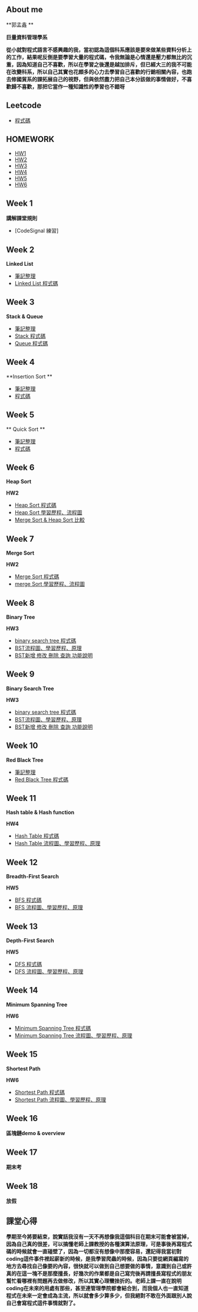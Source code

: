 About me
---------
**郭孟鑫 **

**巨量資料管理學系**

**從小就對程式語言不感興趣的我，當初認為這個科系應該是要來做某些資料分析上的工作，結果呢反倒是要學習大量的程式碼，令我無論是心情還是壓力都無比的沉重，因為知道自己不喜歡，所以在學習之後還是越加排斥，但已經大三的我不可能在改變科系，所以自己其實也花頗多的心力去學習自己喜歡的行銷相關內容，也跑去修國貿系的課拓展自己的視野，但與依然盡力把自己本分該做的事情做好，不喜歡歸不喜歡，那把它當作一種知識性的學習也不錯呀**


Leetcode 
---------
* [程式碼](https://github.com/Kuomenghsin/my-learning-note/tree/master/leetcode)

HOMEWORK
----------

* [HW1](https://github.com/Kuomenghsin/my-learning-note/tree/master/HW1)
* [HW2](https://github.com/Kuomenghsin/my-learning-note/tree/master/HW2)
* [HW3](https://github.com/Kuomenghsin/my-learning-note/tree/master/HW3)
* [HW4](https://github.com/Kuomenghsin/my-learning-note/tree/master/HW4)
* [HW5](https://github.com/Kuomenghsin/my-learning-note/tree/master/HW5)
* [HW6](https://github.com/Kuomenghsin/my-learning-note/tree/master/HW6)



Week 1
---------
**講解課堂規則**

* [CodeSignal 練習]


Week 2
---------
**Linked List**
* [筆記整理](https://github.com/Kuomenghsin/my-learning-note/blob/master/week2/link%20list%20%E5%8E%9F%E7%90%86.md)
* [Linked List 程式碼](https://github.com/Kuomenghsin/my-learning-note/blob/master/week2/design%20linked%20list)


Week 3
--------
**Stack & Queue**
* [筆記整理](https://github.com/Kuomenghsin/my-learning-note/blob/master/week3/stack%20%26%20queue%E5%8E%9F%E7%90%86.md)
* [Stack 程式碼](https://github.com/Kuomenghsin/my-learning-note/blob/master/week3/minstack)
* [Queue 程式碼](https://github.com/Kuomenghsin/my-learning-note/blob/master/week3/queue)


Week 4
---------

**Insertion Sort **
* [筆記整理](https://github.com/Kuomenghsin/my-learning-note/blob/master/week4/insertion%20sort)
* [程式碼](https://github.com/Kuomenghsin/my-learning-note/blob/master/week4/insertion%20sort%20code)


Week 5
---------

** Quick Sort **
* [筆記整理](https://github.com/Kuomenghsin/my-learning-note/blob/master/week5/quick%20sort%20.md)
* [程式碼](https://github.com/Kuomenghsin/my-learning-note/blob/master/week5/quick%20sort)






Week 6
---------
**Heap Sort**

**HW2**
* [Heap Sort 程式碼](https://github.com/Kuomenghsin/my-learning-note/blob/master/week6/heap%20sort%20%E7%A8%8B%E5%BC%8F%E7%A2%BC)
* [Heap Sort 學習歷程、流程圖](https://github.com/Kuomenghsin/my-learning-note/blob/master/week6/Heap%20Sort%20.md)
* [Merge Sort & Heap Sort 比較](https://github.com/Kuomenghsin/my-learning-note/blob/master/HW2/Heap%20Sort%20%E8%88%87%20Merge%20Sort%20%E6%AF%94%E8%BC%83.docx.pdf)


Week 7 
-------
**Merge Sort**

**HW2**
* [Merge Sort 程式碼](https://github.com/Kuomenghsin/my-learning-note/blob/master/week7/merge%20sort)
* [merge Sort 學習歷程、流程圖](https://github.com/Kuomenghsin/my-learning-note/blob/master/week7/merge%20sort%20.md)


Week 8 
---------
**Binary Tree**

**HW3**
* [binary search tree 程式碼](https://github.com/Kuomenghsin/my-learning-note/blob/master/week8/binary%20search%20tree)
* [BST流程圖、學習歷程、原理](https://github.com/Kuomenghsin/my-learning-note/blob/master/HW3/Binary%20Search%20Tree%20%E6%B5%81%E7%A8%8B%E5%9C%96%E5%AD%B8%E7%BF%92%E6%AD%B7%E7%A8%8B%E8%88%87BST%E5%8E%9F%E7%90%86.ipynb)
* [BST新增 修改 刪除 查詢 功能說明](https://github.com/Kuomenghsin/my-learning-note/blob/master/HW3/Binary%20Search%20Tree%20%E6%96%B0%E5%A2%9E%E3%80%81%E5%88%AA%E9%99%A4%E3%80%81%E6%9F%A5%E8%A9%A2%E3%80%81%E4%BF%AE%E6%94%B9%E5%8A%9F%E8%83%BD%E8%AA%AA%E6%98%8E)


Week 9 
---------
**Binary Search Tree**

**HW3**
* [binary search tree 程式碼](https://github.com/Kuomenghsin/my-learning-note/blob/master/week8/binary%20search%20tree)
* [BST流程圖、學習歷程、原理](https://github.com/Kuomenghsin/my-learning-note/blob/master/HW3/Binary%20Search%20Tree%20%E6%B5%81%E7%A8%8B%E5%9C%96%E5%AD%B8%E7%BF%92%E6%AD%B7%E7%A8%8B%E8%88%87BST%E5%8E%9F%E7%90%86.ipynb)
* [BST新增 修改 刪除 查詢 功能說明](https://github.com/Kuomenghsin/my-learning-note/blob/master/HW3/Binary%20Search%20Tree%20%E6%96%B0%E5%A2%9E%E3%80%81%E5%88%AA%E9%99%A4%E3%80%81%E6%9F%A5%E8%A9%A2%E3%80%81%E4%BF%AE%E6%94%B9%E5%8A%9F%E8%83%BD%E8%AA%AA%E6%98%8E)

Week 10 
---------
**Red Black Tree**
* [筆記整理](https://github.com/Kuomenghsin/my-learning-note/blob/master/week10/red%20black%20tree%20.md)
* [Red Black Tree 程式碼](https://github.com/Kuomenghsin/my-learning-note/blob/master/week10/red%20black%20tree)


Week 11 
---------
**Hash table & Hash function**

**HW4**
* [Hash Table 程式碼](https://github.com/Kuomenghsin/my-learning-note/blob/master/week11/hash_table_06111306.py)
* [Hash Table 流程圖、學習歷程、原理](https://github.com/Kuomenghsin/my-learning-note/blob/master/week11/Hash%20Table%20%E5%AD%B8%E7%BF%92%E6%AD%B7%E7%A8%8B%E3%80%81%E6%B5%81%E7%A8%8B%E5%9C%96Hash%20Table%20%E5%AD%B8%E7%BF%92%E6%AD%B7%E7%A8%8B%E3%80%81%E6%B5%81%E7%A8%8B%E5%9C%96%E8%88%87%E5%8E%9F%E7%90%86.ipynb)


Week 12 
---------
**Breadth-First Search**

**HW5**
* [BFS 程式碼](https://github.com/Kuomenghsin/my-learning-note/blob/master/week13/BFS_06111306.py)
* [BFS 流程圖、學習歷程、原理](https://github.com/Kuomenghsin/my-learning-note/blob/master/week13/BFS%E8%88%87DFS%E6%B5%81%E7%A8%8B%E5%9C%96%E3%80%81%E5%AD%B8%E7%BF%92%E6%AD%B7%E7%A8%8B%E8%88%87%E5%8E%9F%E7%90%86%E6%AF%94%E8%BC%83.ipynb)


Week 13 
---------
**Depth-First Search**

**HW5**
* [DFS 程式碼](https://github.com/Kuomenghsin/my-learning-note/blob/master/week13/BFS_06111306.py)
* [DFS 流程圖、學習歷程、原理](https://github.com/Kuomenghsin/my-learning-note/blob/master/week13/BFS%E8%88%87DFS%E6%B5%81%E7%A8%8B%E5%9C%96%E3%80%81%E5%AD%B8%E7%BF%92%E6%AD%B7%E7%A8%8B%E8%88%87%E5%8E%9F%E7%90%86%E6%AF%94%E8%BC%83.ipynb)


Week 14 
---------
**Minimum Spanning Tree**

**HW6**
* [Minimum Spanning Tree 程式碼](https://github.com/Kuomenghsin/my-learning-note/blob/master/Week14/minimum%20spanning%20tree)
* [Minimum Spanning Tree 流程圖、學習歷程、原理](https://github.com/Kuomenghsin/my-learning-note/blob/master/Week14/minimum%20spanning%20tree%20.md)



Week 15 
---------
**Shortest Path**

**HW6**
* [Shortest Path 程式碼](https://github.com/Kuomenghsin/my-learning-note/blob/master/HW6/shortest%20path)
* [Shortest Path 流程圖、學習歷程、原理](https://github.com/Kuomenghsin/my-learning-note/blob/master/HW6/Dijkstra%20and%20Kruskal%20%E5%8E%9F%E7%90%86%E8%88%87%E6%B5%81%E7%A8%8B%E5%9C%96%20(1).ipynb)

Week 16
---------
**區塊鏈demo & overview**

Week 17
---------
**期末考**

Week 18
---------
**放假**


課堂心得
---------

**學期至今將要結束，說實話我沒有一天不再想像我這個科目在期末可能會被當掉，因為自己真的很差，可以搞懂老師上課教授的各種演算法原理，可是事後再寫程式碼的時候就會一直碰壁了，因為一切都沒有想像中那麼容易，還記得我當初對coding這件事件裡起薪新的時候，是我學習爬蟲的時候，因為只要從網頁編寫的地方去尋找自己像要的內容，很快就可以做到自己想要做的事情，意識到自己或許真的在這一塊不是那麼擅長，好幾次的作業都是自己寫完後再請擅長寫程式的朋友幫忙看哪裡有問題再去做修改，所以其實心理蠻挫折的。老師上課一直在說明coding在未來的用處有那些，甚至連管理學院都會結合到，而我個人也一直知道程式在未來一定會成為主流，所以就會多少算多少，但我絕對不敢在外面跟別人說自己會寫程式這件事情就對了。**



